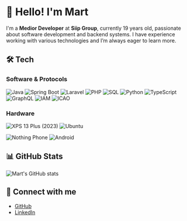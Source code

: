 # 👋 Hello! I'm Mart

I'm a **Medior Developer** at **Siip Group**, currently 19 years old, passionate about software development and backend systems. I have experience working with various technologies and I’m always eager to learn more.

## 🛠️ Tech

### Software & Protocols

![Java](https://img.shields.io/badge/Java-ED8B00?style=for-the-badge&logo=java&logoColor=white)
![Spring Boot](https://img.shields.io/badge/Spring%20Boot-6DB33F?style=for-the-badge&logo=spring-boot&logoColor=white)
![Laravel](https://img.shields.io/badge/Laravel-FF2D20?style=for-the-badge&logo=laravel&logoColor=white)
![PHP](https://img.shields.io/badge/PHP-777BB4?style=for-the-badge&logo=php&logoColor=white)
![SQL](https://img.shields.io/badge/SQL-00758F?style=for-the-badge&logo=postgresql&logoColor=white)
![Python](https://img.shields.io/badge/Python-FFD43B?style=for-the-badge&logo=python&logoColor=blue)
![TypeScript](https://img.shields.io/badge/TypeScript-3178C6?style=for-the-badge&logo=typescript&logoColor=white)
![GraphQL](https://img.shields.io/badge/GraphQL-E10098?style=for-the-badge&logo=graphql&logoColor=white)
![IAM](https://img.shields.io/badge/IAM-00758F?style=for-the-badge&logo=aws&logoColor=white)
![ICAO](https://img.shields.io/badge/ICAO-003DA5?style=for-the-badge&logo=airplane&logoColor=white)

### Hardware

![XPS 13 Plus (2023)](https://img.shields.io/badge/dell-XPS%2013%20Plus%20-007DB8?style=for-the-badge&logo=dell&logoColor=white)
![Ubuntu](https://img.shields.io/badge/Ubuntu-E95420?style=for-the-badge&logo=ubuntu&logoColor=white)

![Nothing Phone](https://img.shields.io/badge/Nothing%20Phone%20(2)%20-000000?style=for-the-badge&logo=nothing&logoColor=white)
![Android](https://img.shields.io/badge/Android-3DDC84?style=for-the-badge&logo=android&logoColor=white)

## 📊 GitHub Stats
![Mart's GitHub stats](https://github-readme-stats.vercel.app/api?username=MartAtSiip&show_icons=true&theme=transparent)

## 🔗 Connect with me
- [GitHub](https://github.com/MartAtSiip)
- [LinkedIn](https://www.linkedin.com/in/martvandermolen)
